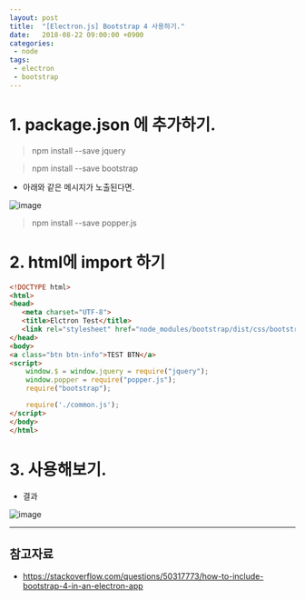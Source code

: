 ```yaml
---
layout: post
title:  "[Electron.js] Bootstrap 4 사용하기."
date:   2018-08-22 09:00:00 +0900
categories:
 - node
tags: 
 - electron
 - bootstrap
---
```


# 1. package.json 에 추가하기.

> npm install --save jquery 

>npm install --save bootstrap 

- 아래와 같은 메시지가 노출된다면.

![image](https://user-images.githubusercontent.com/13219787/60397153-cdaa7700-9b84-11e9-8850-93deeebaf692.png)

> npm install --save popper.js 

# 2. html에 import 하기

```html
<!DOCTYPE html>
<html>
<head>
   <meta charset="UTF-8">
   <title>Elctron Test</title>
   <link rel="stylesheet" href="node_modules/bootstrap/dist/css/bootstrap.css">
</head>
<body>
<a class="btn btn-info">TEST BTN</a>
<script>
    window.$ = window.jquery = require("jquery");
    window.popper = require("popper.js");
    require("bootstrap");

    require('./common.js');
</script>
</body>
</html>
```

# 3. 사용해보기.
- 결과

![image](https://user-images.githubusercontent.com/13219787/60397155-d3a05800-9b84-11e9-9ccb-06e7cac40828.png)

---
## 참고자료
- https://stackoverflow.com/questions/50317773/how-to-include-bootstrap-4-in-an-electron-app